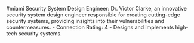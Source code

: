 #miami 
Security System Design Engineer: Dr. Victor Clarke, an innovative security system design engineer responsible for creating cutting-edge security systems, providing insights into their vulnerabilities and countermeasures. - Connection Rating: 4 - Designs and implements high-tech security systems.